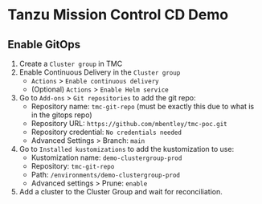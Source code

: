 # Tanzu Mission Control CD Demo

## Enable GitOps

1. Create a `Cluster group` in TMC
1. Enable Continuous Delivery in the `Cluster group`
   * `Actions` > `Enable continuous delivery`
   * (Optional) `Actions` > `Enable Helm service`
1. Go to `Add-ons` > `Git repositories` to add the git repo:
   * Repository name: `tmc-git-repo` (must be exactly this due to what is in the gitops repo)
   * Repository URL: `https://github.com/mbentley/tmc-poc.git`
   * Repository credential: `No credentials needed`
   * Advanced Settings > Branch: `main`
1. Go to `Installed kustomizations` to add the kustomization to use:
   * Kustomization name: `demo-clustergroup-prod`
   * Repository: `tmc-git-repo`
   * Path: `/environments/demo-clustergroup-prod`
   * Advanced settings > Prune: `enable`
1. Add a cluster to the Cluster Group and wait for reconciliation.
